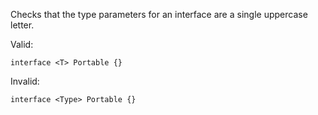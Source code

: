
Checks that the type parameters for an interface are a single uppercase letter.

Valid:
````
interface <T> Portable {}
````

Invalid:
````
interface <Type> Portable {}
````

